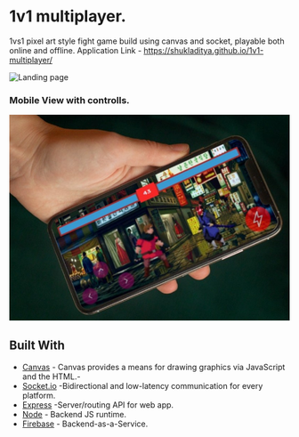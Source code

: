 

# 1v1 multiplayer.

1vs1 pixel art style fight game build using canvas and socket, playable both online and offline.
 Application Link - https://shukladitya.github.io/1v1-multiplayer/

 ![Landing page]( https://github.com/shukladitya/1v1-multiplayer/blob/main/assets/forGithub/GIF.gif?raw=true)
 ### Mobile View with controlls.
![Mobile Vew]( https://github.com/shukladitya/1v1-multiplayer/blob/main/assets/forGithub/inMobile.jpg?raw=true)


## Built With

- [Canvas](https://developer.mozilla.org/en-US/docs/Web/API/Canvas_API) - Canvas provides a means for drawing graphics via JavaScript and the HTML.- 
- [Socket.io](https://socket.io/) -Bidirectional and low-latency communication for every platform.
- [Express](https://github.com/expressjs/express) -Server/routing API for web app.
- [Node](https://github.com/nodejs/node) - Backend JS runtime.
- [Firebase](https://firebase.google.com/) - Backend-as-a-Service.

